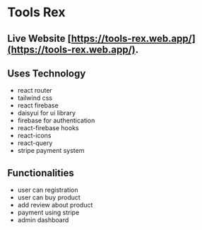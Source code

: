 # Tools Rex

## Live Website [https://tools-rex.web.app/](https://tools-rex.web.app/).

## Uses Technology
- react router
- tailwind css
- react firebase
- daisyui for ui library
- firebase for authentication
- react-firebase hooks 
- react-icons
- react-query
- stripe payment system

## Functionalities
- user can registration
- user can buy product
- add review about product
- payment using stripe 
- admin dashboard 

